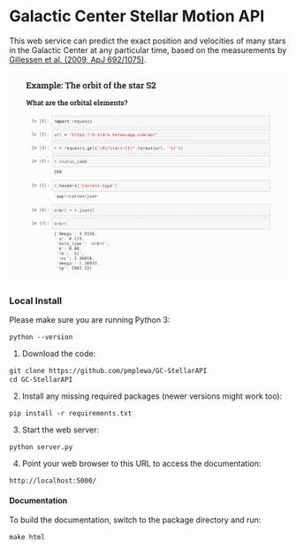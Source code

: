 # Galactic Center Stellar Motion API

This web service can predict the exact position and velocities of many stars in the Galactic Center
at any particular time, based on the measurements by [Gillessen et al. (2009, ApJ 692/1075)](http://dx.doi.org/10.1088/0004-637X/692/2/1075).

![](preview.jpg)

### Local Install

Please make sure you are running Python 3:
```
python --version
```
1) Download the code:
```
git clone https://github.com/pmplewa/GC-StellarAPI
cd GC-StellarAPI
```
2) Install any missing required packages (newer versions might work too):
```
pip install -r requirements.txt
```
3) Start the web server:
```
python server.py
```
4) Point your web browser to this URL to access the documentation:
```
http://localhost:5000/
```

#### Documentation

To build the documentation, switch to the package directory and run:
```
make html
```
